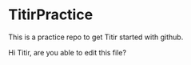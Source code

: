 # TitirPractice
This is a practice repo to get Titir started with github.

Hi Titir, are you able to edit this file?
